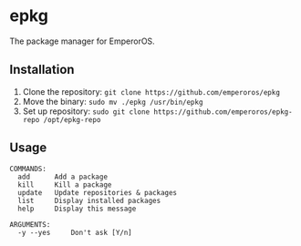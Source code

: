 # epkg
The package manager for EmperorOS.

## Installation
1. Clone the repository:
`git clone https://github.com/emperoros/epkg`
2. Move the binary:
`sudo mv ./epkg /usr/bin/epkg`
3. Set up repository:
`sudo git clone https://github.com/emperoros/epkg-repo /opt/epkg-repo`

## Usage
```
COMMANDS:
  add      Add a package
  kill     Kill a package
  update   Update repositories & packages
  list     Display installed packages
  help     Display this message

ARGUMENTS:
  -y --yes     Don't ask [Y/n]
```
